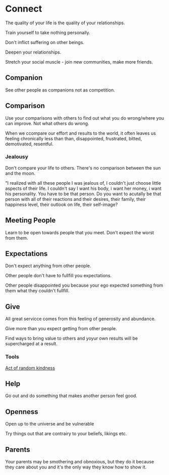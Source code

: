 # Connect
The quality of your life is the quality of your relationships.

Train yourself to take nothing personally.

Don't inflict suffering on other beings.

Deepen your relationships.

Stretch your social muscle - join new communities, make more friends.

## Companion
See other people as companions not as competition.

## Comparison
Use your comparisons with others to find out what you do wrong/where you can improve. Not what others do wrong.

When we ccompare our effort and results to the world, it often leaves us feeling chronically less than than, disappointed, frustrated, bitted, demotivated, resentful.

### Jealousy
Don't compare your life to others. There's no comparison between the sun and the moon.

"I realized with all these people I was jealous of, I couldn't just choose
little aspects of their life. I couldn't say I want his body, i want her money, i want  his personality. You have to be that person. Do you want to acutally be that person with all of their reactions and their desires, their family, their happiness level, their outlook on life, their self-image?


## Meeting People
Learn to be open towards people that you meet. Don't expect the worst from them.

## Expectations
Don't expect anything from other people.

Other people don't have to fullfill you expectations. 

Other people disappointed you because your ego expected something from them what they couldn't fullfill.

## Give
All great servicce comes from this feeling of generosity and abundance.

Give more than you expect getting from other people.

Find ways to bring value to others and yoyur own results will be supercharged at a result.

### Tools
[Act of random kindness](../Tools/ActOfRandomKindness.md)

## Help
Go out and do something that makes another person feel good. 

## Openness
Open up to the universe and be vulnerable

Try things out that are contrairy to your beliefs, likings etc.
## Parents
Your parents may be smothering and obnoxious, but they do it because they care about you and it's the only way they know how to show it.
